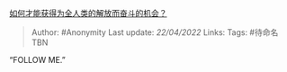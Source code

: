 [如何才能获得为全人类的解放而奋斗的机会？](https://www.zhihu.com/question/529236181/answer/2451699114)

> Author: #Anonymity
> Last update: *22/04/2022*
> Links:
> Tags: #待命名TBN

“FOLLOW ME.”

